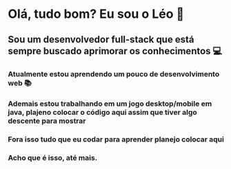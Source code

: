 # Olá, tudo bom? Eu sou o Léo 👋 #

## Sou um desenvolvedor full-stack que está sempre buscado aprimorar os conhecimentos 💻 ##
### Atualmente estou aprendendo um pouco de desenvolvimento web 📚 ###
### Ademais estou trabalhando em um jogo desktop/mobile em java, plajeno colocar o código aqui assim que tiver algo descente para mostrar ###
### Fora isso tudo que eu codar para aprender planejo colocar aqui ###
### Acho que é isso, até mais. ###
